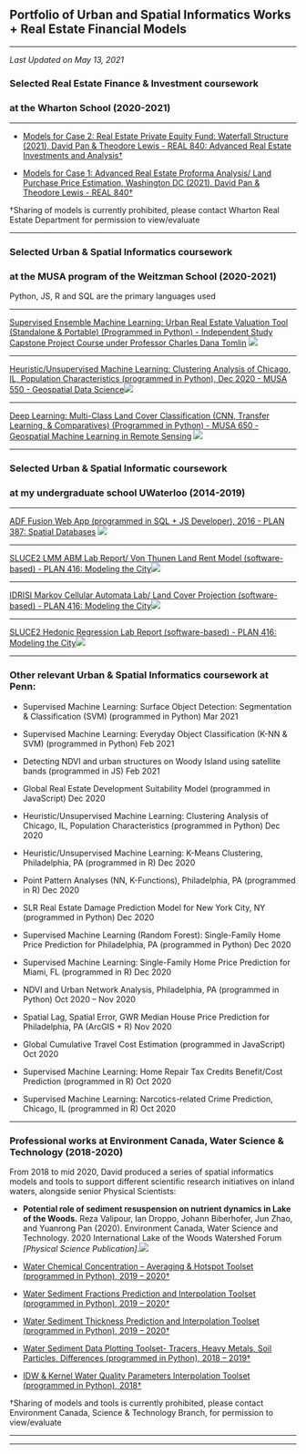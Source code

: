 ## Portfolio of Urban and Spatial Informatics Works + Real Estate Financial Models

---

<i>Last Updated on May 13, 2021</i>

### Selected Real Estate Finance & Investment coursework
### at the Wharton School (2020-2021)

---

- [Models for Case 2: Real Estate Private Equity Fund: Waterfall Structure (2021), David Pan & Theodore Lewis - REAL 840: Advanced Real Estate Investments and Analysis†](https://www.wharton.upenn.edu/)

- [Models for Case 1: Advanced Real Estate Proforma Analysis/ Land Purchase Price Estimation, Washington DC (2021), David Pan & Theodore Lewis - REAL 840†](https://www.wharton.upenn.edu/)

†Sharing of models is currently prohibited, please contact Wharton Real Estate Department for permission to view/evaluate

---

### Selected Urban & Spatial Informatics coursework 
### at the MUSA program of the Weitzman School (2020-2021)

Python, JS, R and SQL are the primary languages used

---
[Supervised Ensemble Machine Learning: Urban Real Estate Valuation Tool (Standalone & Portable) (Programmed in Python) - Independent Study Capstone Project Course under Professor Charles Dana Tomlin](https://youtu.be/G51Yo04meWQ)
<img src="images/tool1.png?raw=true"/>

---
[Heuristic/Unsupervised Machine Learning: Clustering Analysis of Chicago, IL, Population Characteristics (programmed in Python), Dec 2020 - MUSA 550 - Geospatial Data Science](https://yrpan.github.io/MUSA550_finalproject/clustering-analysis/)<img src="images/visualization1.png?raw=true"/>


---
[Deep Learning: Multi-Class Land Cover Classification (CNN, Transfer Learning, & Comparatives) (Programmed in Python) - MUSA 650 - Geospatial Machine Learning in Remote Sensing](/pdf/example_work2.pdf)
<img src="images/visualization3.png?raw=true"/>

---

### Selected Urban & Spatial Informatic coursework 
### at my undergraduate school UWaterloo (2014-2019)

---

[ADF Fusion Web App (programmed in SQL + JS Developer), 2016 - PLAN 387: Spatial Databases](/pdf/example_work1.pdf)
<img src="images/visualization2.png?raw=true"/>

---

[SLUCE2 LMM ABM Lab Report/ Von Thunen Land Rent Model (software-based) - PLAN 416: Modeling the City](/pdf/416_example1.pdf)<img src="images/416_example1a.PNG?raw=true"/>

---

[IDRISI Markov Cellular Automata Lab/ Land Cover Projection (software-based) - PLAN 416: Modeling the City](/pdf/416_example2.pdf)<img src="images/416_example2.PNG?raw=true"/>

---

[SLUCE2 Hedonic Regression Lab Report (software-based) - PLAN 416: Modeling the City](/pdf/416_example3.pdf)<img src="images/416_example3.PNG?raw=true"/>


---

### Other relevant Urban & Spatial Informatics coursework at Penn:
-	Supervised Machine Learning: Surface Object Detection: Segmentation & Classification (SVM) (programmed in Python) 	Mar 2021

-	Supervised Machine Learning: Everyday Object Classification (K-NN & SVM) (programmed in Python)	Feb 2021

-	Detecting NDVI and urban structures on Woody Island using satellite bands (programmed in JS)	Feb 2021

-	Global Real Estate Development Suitability Model (programmed in JavaScript)	Dec 2020

-	Heuristic/Unsupervised Machine Learning: Clustering Analysis of Chicago, IL, Population Characteristics (programmed in Python)	Dec 2020

-	Heuristic/Unsupervised Machine Learning: K-Means Clustering, Philadelphia, PA (programmed in R)	Dec 2020

-	Point Pattern Analyses (NN, K-Functions), Philadelphia, PA (programmed in R)	Dec 2020

-	SLR Real Estate Damage Prediction Model for New York City, NY (programmed in Python)	Dec 2020

-	Supervised Machine Learning (Random Forest): Single-Family Home Price Prediction for Philadelphia, PA (programmed in Python)	Dec 2020

-	Supervised Machine Learning: Single-Family Home Price Prediction for Miami, FL (programmed in R)	Dec 2020

-	NDVI and Urban Network Analysis, Philadelphia, PA (programmed in Python)	Oct 2020 – Nov 2020

-	Spatial Lag, Spatial Error, GWR Median House Price Prediction for Philadelphia, PA (ArcGIS + R)	Nov 2020

-	Global Cumulative Travel Cost Estimation (programmed in JavaScript)	Oct 2020

-	Supervised Machine Learning: Home Repair Tax Credits Benefit/Cost Prediction (programmed in R)	Oct 2020

-	Supervised Machine Learning: Narcotics-related Crime Prediction, Chicago, IL (programmed in R)	Oct 2020


---

### Professional works at Environment Canada, Water Science & Technology (2018-2020)


From 2018 to mid 2020, David produced a series of spatial informatics models and tools to support different scientific research initiatives on inland waters, alongside senior Physical Scientists: 

- <b>Potential role of sediment resuspension on nutrient dynamics in Lake of the Woods.</b> Reza Valipour, Ian Droppo, Johann Biberhofer, Jun Zhao, and Yuanrong Pan (2020). Environment Canada, Water Science and Technology. 2020 International Lake of the Woods Watershed Forum <i>[Physical Science Publication]</i>.<img src="images/publication.PNG?raw=true"/>

- [Water Chemical Concentration – Averaging & Hotspot Toolset (programmed in Python), 2019 – 2020†](https://www.canada.ca/en/environment-climate-change.html)

- [Water Sediment Fractions Prediction and Interpolation Toolset (programmed in Python), 2019 – 2020†](https://www.canada.ca/en/environment-climate-change.html)

- [Water Sediment Thickness Prediction and Interpolation Toolset (programmed in Python), 2019 – 2020†](https://www.canada.ca/en/environment-climate-change.html)

- [Water Sediment Data Plotting Toolset- Tracers, Heavy Metals, Soil Particles, Differences (programmed in Python), 2018 – 2019†](https://www.canada.ca/en/environment-climate-change.html)

- [IDW & Kernel Water Quality Parameters Interpolation Toolset (programmed in Python), 2018†](https://www.canada.ca/en/environment-climate-change.html)

†Sharing of models and tools is currently prohibited, please contact Environment Canada, Science & Technology Branch, for permission to view/evaluate

---




---

